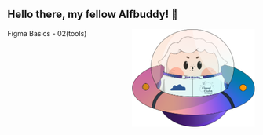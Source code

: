 ## Hello there, my fellow Alfbuddy! 💖

<img align="right" width="250px" src="../../assets/alf/alf-ufo.png">

<p>Figma Basics - 02(tools)</p>
<a href = "https://www.figma.com/file/dzFqgscQGDFO4RyIyHOOTy/AWSCC-Figma-Workshop%3A-Basics-(Community)?type=design&node-id=5%3A1668&mode=design&t=787Yd7mOmMpC1WPJ-1" target="_blank">